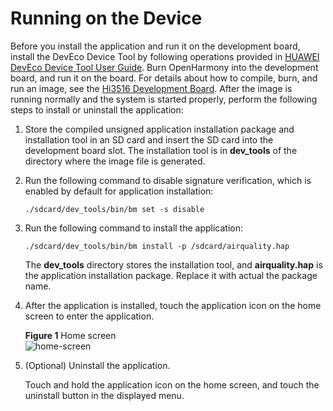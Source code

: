 # Running on the Device<a name="EN-US_TOPIC_0000001054809161"></a>

Before you install the application and run it on the development board, install the DevEco Device Tool by following operations provided in  [HUAWEI DevEco Device Tool User Guide](https://device.harmonyos.com/en/docs/ide/user-guides/service_introduction-0000001050166905). Burn OpenHarmony into the development board, and run it on the board. For details about how to compile, burn, and run an image, see the  [Hi3516 Development Board](../quick-start/quickstart-lite-introduction-hi3516.md). After the image is running normally and the system is started properly, perform the following steps to install or uninstall the application:

1.  Store the compiled unsigned application installation package and installation tool in an SD card and insert the SD card into the development board slot. The installation tool is in  **dev\_tools**  of the directory where the image file is generated.
2.  Run the following command to disable signature verification, which is enabled by default for application installation:

    ```
    ./sdcard/dev_tools/bin/bm set -s disable
    ```

3.  Run the following command to install the application:

    ```
    ./sdcard/dev_tools/bin/bm install -p /sdcard/airquality.hap 
    ```

    The  **dev\_tools**  directory stores the installation tool, and  **airquality.hap**  is the application installation package. Replace it with actual the package name.

4.  After the application is installed, touch the application icon on the home screen to enter the application.

    **Figure  1**  Home screen<a name="fig146361926155516"></a>  
    ![](figures/home-screen.png "home-screen")

5.  \(Optional\) Uninstall the application.

    Touch and hold the application icon on the home screen, and touch the uninstall button in the displayed menu.


